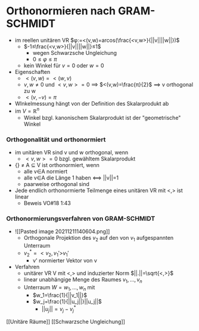 # Orthonormieren nach GRAM-SCHMIDT
+ im reellen unitären VR $φ:=<(v,w)=arcos(\frac{<v,w>}{||v||||w||})$
	+ $-1≤\frac{<v,w>}{||v||||w||}≤1$
		+ wegen Schwarzsche Ungleichung
		+ $0≤φ≤π$
	+ kein Winkel für $v=0$ oder $w=0$
+ Eigenschaften
	+ $<(v,w)=<(w,v)$
	+ $v,w≠0$ und $<v,w>=0$ ==> $<(v,w)=\frac{π}{2}$ ==> v orthogonal zu w
	+  $<(v,-v)=π$
+  WInkelmessung hängt von der Definition des Skalarprodukt ab
+  im $V=ℝ^n$
	+  Winkel bzgl. kanonischem Skalarprodukt ist der "geometrische" Winkel

### Orthogonalität und orthonormiert
+ im unitären VR sind v und w orthogonal, wenn
	+ $<v,w>=0$ bzgl. gewähltem Skalarprodukt
+ {} ≠ A ⊆ V ist orthonormiert, wenn
	+ alle v∈A normiert
	+ alle v∈A die Länge 1 haben <==> ||v||=1
	+ paarweise orthogonal sind
+ Jede endlich orthonormierte Teilmenge eines unitären VR mit <,> ist linear
	+ Beweis VO#18 1:43

### Orthonormierungsverfahren von GRAM-SCHMIDT
+ ![[Pasted image 20211211140604.png]]
	+ Orthogonale Projektion des $v_2$ auf den von $v_1$  aufgespannten Unterraum
	+ $v_2^*=<v_2,v_1'>$$v_1'$
		+ v' normierter Vektor von v
+ Verfahren
	+ unitärer VR V mit <,> und induzierter Norm $||.||=\sqrt{<,>}$
	+ linear unabhängige Menge des Raumes ${v_1,...,v_n}$
	+ Unterraum $W = {w_1,...,w_n}$ mit 
		+ $w_1=\frac{1}{||v_1||}$
		+ $w_j=\frac{1}{||u_j||}||u_j||$
			+ $||u_j||=v_j-v_j^*$

[[Unitäre Räume]] [[Schwarzsche Ungleichung]]